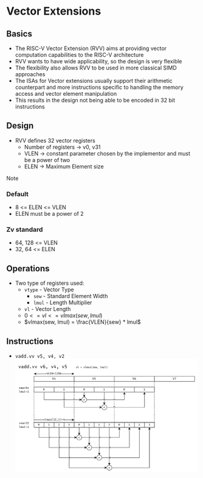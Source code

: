 # Vector Extensions

## Basics

- The RISC-V Vector Extension (RVV) aims at providing vector computation capabilities to the RISC-V architecture
- RVV wants to have wide applicability, so the design is very flexible
- The flexibility also allows RVV to be used in more classical SIMD approaches
- The ISAs for Vector extensions usually support their arithmetic counterpart and more instructions specific to handling the memory access and vector element manipulation
- This results in the design not being able to be encoded in 32 bit instructions

## Design

- RVV defines 32 vector registers
  - Number of registers -> v0, v31
  - VLEN -> constant parameter chosen by the implementor and must be a power of two
  - ELEN -> Maximum Element size

>[!note]
> ### Default
> - 8 <= ELEN <= VLEN
> - ELEN must be a power of 2
> ### Zv standard
> - 64, 128 <= VLEN
> - 32, 64 <= ELEN

## Operations
- Two type of  registers used:
	- `vtype` - Vector Type
		- `sew` - Standard Element Width
		- `lmul` - Length Multiplier
	- `vl` - Vector Length
	- $0 <= vl <= vlmax(sew, lmul)$
	- $vlmax(sew, lmul) = \frac{VLEN}{sew} * lmul$

## Instructions
- `vadd.vv v5, v4, v2`
![Picture](<../Assets/vadd.png>)
